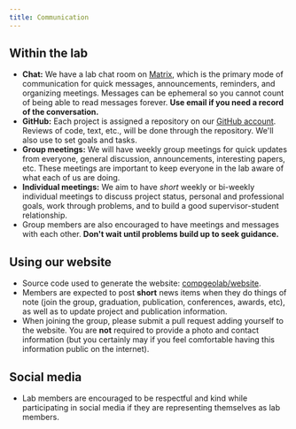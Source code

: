 ```yaml
---
title: Communication
---
```


## Within the lab

* **Chat:** We have a lab chat room on [Matrix](https://app.element.io/#/room/#compgeolab:matrix.org),
  which is the primary mode of communication for quick messages, announcements,
  reminders, and organizing meetings. Messages can be ephemeral so you cannot
  count of being able to read messages forever. **Use email if you need a
  record of the conversation.**
* **GitHub:** Each project is assigned a repository on our
  [GitHub account](https://github.com/compgeolab/).
  Reviews of code, text, etc., will be done through the repository. We'll also
  use to set goals and tasks.
* **Group meetings:** We will have weekly group meetings for quick updates from
  everyone, general discussion, announcements, interesting papers, etc. These
  meetings are important to keep everyone in the lab aware of what each of us
  are doing.
* **Individual meetings:** We aim to have *short* weekly or bi-weekly
  individual meetings to discuss project status, personal and professional
  goals, work through problems, and to build a good supervisor-student
  relationship.
* Group members are also encouraged to have meetings and messages with each
  other. **Don't wait until problems build up to seek guidance.**

## Using our website

* Source code used to generate the website:
  [compgeolab/website](https://github.com/compgeolab/website).
* Members are expected to post **short** news items when they do things of note
  (join the group, graduation, publication, conferences, awards, etc), as well
  as to update project and publication information.
* When joining the group, please submit a pull request adding yourself to the
  website. You are **not** required to provide a photo and contact information
  (but you certainly may if you feel comfortable having this information public
  on the internet).

## Social media

* Lab members are encouraged to be respectful and kind while participating in
  social media if they are representing themselves as lab members.
